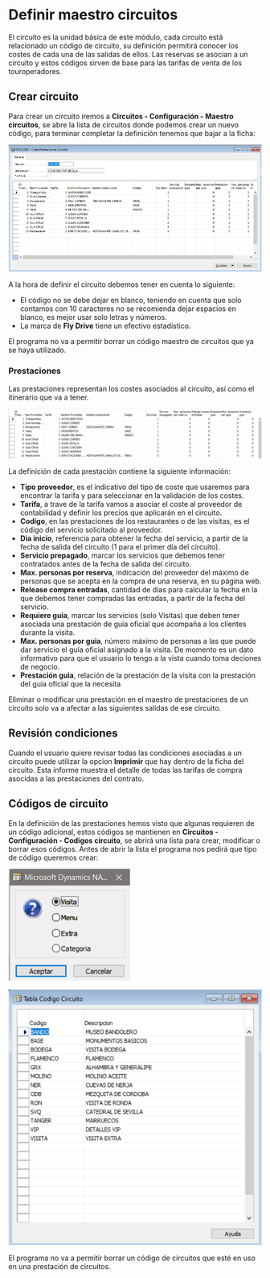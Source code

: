 # Definir maestro circuitos

El circuito es la unidad básica de este módulo, cada circuito está relacionado un código de circuito, su definición permitirá conocer los costes de cada una de las salidas de ellos. Las reservas se asocian a un circuito y estos códigos sirven de base para las tarifas de venta de los touroperadores.

## Crear circuito

Para crear un circuito iremos a **Circuitos - Configuración - Maestro circuitos**, se abre la lista de circuitos donde podemos crear un nuevo código, para terminar completar la definición tenemos que bajar a la ficha:

![alt text](images/FichaCircuito.png)

A la hora de definir el circuito debemos tener en cuenta lo siguiente:

- El código no se debe dejar en blanco, teniendo en cuenta que solo contamos con 10 caracteres no se recomienda dejar espacios en blanco, es mejor usar solo letras y números.
- La marca de **Fly Drive** tiene un efectivo estadístico.

El programa no va a permitir borrar un código maestro de circuitos que ya se haya utilizado.

### Prestaciones

Las prestaciones representan los costes asociados al circuito, así como el itinerario que va a tener.

![alt text](./images/PrestacionesCircuito.png)

La definición de cada prestación contiene la siguiente información:

- **Tipo proveedor**, es el indicativo del tipo de coste que usaremos para encontrar la tarifa y para seleccionar en la validación de los costes.
- **Tarifa**, a trave de la tarifa vamos a asociar el coste al proveedor de contabilidad y definir los precios que aplicarán en el circuito.
- **Codigo**, en las prestaciones de los restaurantes o de las visitas, es el código del servicio solicitado al proveedor.
- **Dia inicio**, referencia para obtener la fecha del servicio, a partir de la fecha de salida del circuito (1 para el primer día del circuito). 
- **Servicio prepagado**, marcar los servicios que debemos tener contratados antes de la fecha de salida del circuito.
- **Max. personas por reserva**, indicación del proveedor del máximo de personas que se acepta en la compra de una reserva, en su página web.
- **Release compra entradas**, cantidad de días para calcular la fecha en la que debemos tener compradas las entradas, a partir de la fecha del servicio.
- **Requiere guia**, marcar los servicios (solo Visitas) que deben tener asociada una prestación de guia oficial que acompaña a los clientes durante la visita.
- **Max. personas por guia**, número máximo de personas a las que puede dar servicio el guía oficial asignado a la visita. De momento es un dato informativo para que el usuario lo tengo a la vista cuando toma deciones de negocio.
- **Prestación guia**, relación de la prestación de la visita con la prestación del guia oficial que la necesita

Eliminar o modificar una prestación en el maestro de prestaciones de un circuito solo va a afectar a las siguientes salidas de ese circuito.

## Revisión condiciones

Cuando el usuario quiere revisar todas las condiciones asociadas a un circuito puede utilizar la opcion **Imprimir** que hay dentro de la ficha del circuito. Esta informe muestra el detalle de todas las tarifas de compra asocidas a las prestaciones del contrato.

## Códigos de circuito

En la definición de las prestaciones hemos visto que algunas requieren de un código adicional, estos códigos se mantienen en **Circuitos - Configuración - Codigos circuito**, se abrirá una lista para crear, modificar o borrar esos códigos. Antes de abrir la lista el programa nos pedirá que tipo de código queremos crear:

![alt text](./images/TipoCodigo.png)

![alt text](./images/ListaCodigosCircuito.png)

El programa no va a permitir borrar un código de circuitos que esté en uso en una prestación de circuitos.



